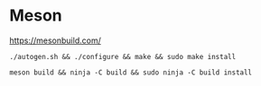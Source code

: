 # Meson

https://mesonbuild.com/

```
./autogen.sh && ./configure && make && sudo make install

meson build && ninja -C build && sudo ninja -C build install
```